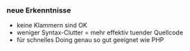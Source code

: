 ###  neue Erkenntnisse

- keine Klammern sind OK
- weniger Syntax-Clutter = mehr effektiv tuender Quellcode
- für schnelles Doing genau so gut geeignet wie PHP
